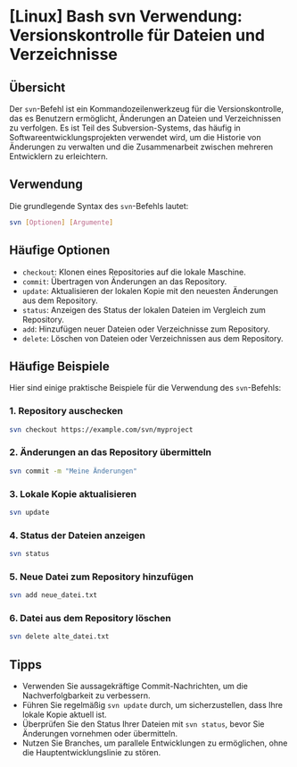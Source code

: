 # [Linux] Bash svn Verwendung: Versionskontrolle für Dateien und Verzeichnisse

## Übersicht
Der `svn`-Befehl ist ein Kommandozeilenwerkzeug für die Versionskontrolle, das es Benutzern ermöglicht, Änderungen an Dateien und Verzeichnissen zu verfolgen. Es ist Teil des Subversion-Systems, das häufig in Softwareentwicklungsprojekten verwendet wird, um die Historie von Änderungen zu verwalten und die Zusammenarbeit zwischen mehreren Entwicklern zu erleichtern.

## Verwendung
Die grundlegende Syntax des `svn`-Befehls lautet:

```bash
svn [Optionen] [Argumente]
```

## Häufige Optionen
- `checkout`: Klonen eines Repositories auf die lokale Maschine.
- `commit`: Übertragen von Änderungen an das Repository.
- `update`: Aktualisieren der lokalen Kopie mit den neuesten Änderungen aus dem Repository.
- `status`: Anzeigen des Status der lokalen Dateien im Vergleich zum Repository.
- `add`: Hinzufügen neuer Dateien oder Verzeichnisse zum Repository.
- `delete`: Löschen von Dateien oder Verzeichnissen aus dem Repository.

## Häufige Beispiele
Hier sind einige praktische Beispiele für die Verwendung des `svn`-Befehls:

### 1. Repository auschecken
```bash
svn checkout https://example.com/svn/myproject
```

### 2. Änderungen an das Repository übermitteln
```bash
svn commit -m "Meine Änderungen"
```

### 3. Lokale Kopie aktualisieren
```bash
svn update
```

### 4. Status der Dateien anzeigen
```bash
svn status
```

### 5. Neue Datei zum Repository hinzufügen
```bash
svn add neue_datei.txt
```

### 6. Datei aus dem Repository löschen
```bash
svn delete alte_datei.txt
```

## Tipps
- Verwenden Sie aussagekräftige Commit-Nachrichten, um die Nachverfolgbarkeit zu verbessern.
- Führen Sie regelmäßig `svn update` durch, um sicherzustellen, dass Ihre lokale Kopie aktuell ist.
- Überprüfen Sie den Status Ihrer Dateien mit `svn status`, bevor Sie Änderungen vornehmen oder übermitteln.
- Nutzen Sie Branches, um parallele Entwicklungen zu ermöglichen, ohne die Hauptentwicklungslinie zu stören.
